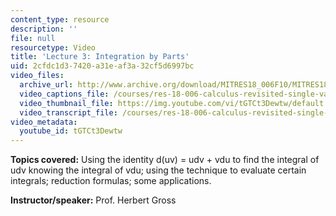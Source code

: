 ```yaml
---
content_type: resource
description: ''
file: null
resourcetype: Video
title: 'Lecture 3: Integration by Parts'
uid: 2cfdc1d3-7420-a31e-af3a-32cf5d6997bc
video_files:
  archive_url: http://www.archive.org/download/MITRES18_006F10/MITRES18_006F10_26_0603_300k.mp4
  video_captions_file: /courses/res-18-006-calculus-revisited-single-variable-calculus-fall-2010/756eefcef9975d96b4356601da42a51d_tGTCt3Dewtw.vtt
  video_thumbnail_file: https://img.youtube.com/vi/tGTCt3Dewtw/default.jpg
  video_transcript_file: /courses/res-18-006-calculus-revisited-single-variable-calculus-fall-2010/9a4f0c1bd28d09222646a8640c5c8bc2_tGTCt3Dewtw.pdf
video_metadata:
  youtube_id: tGTCt3Dewtw
---
```


**Topics covered:** Using the identity d(uv) = udv + vdu to find the integral of udv knowing the integral of vdu; using the technique to evaluate certain integrals; reduction formulas; some applications.

**Instructor/speaker:** Prof. Herbert Gross